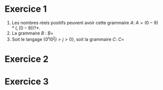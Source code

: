 # Exercice 1

1. Les nombres réels positifs peuvent avoir cette grammaire $A$:
   $A=(0-9)*(,(0-9))?*$.
2. La grammaire $B$ :
   $B=$
3. Soit le langage $\{0^i 10^j|i>j>0\}$, soit la grammaire $C$:
   $C=$

# Exercice 2


# Exercice 3


